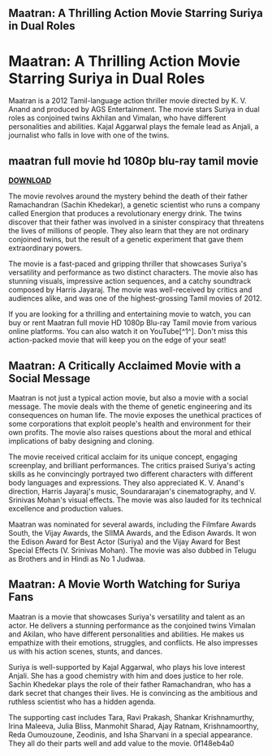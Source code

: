 ## Maatran: A Thrilling Action Movie Starring Suriya in Dual Roles

  
# Maatran: A Thrilling Action Movie Starring Suriya in Dual Roles
 
Maatran is a 2012 Tamil-language action thriller movie directed by K. V. Anand and produced by AGS Entertainment. The movie stars Suriya in dual roles as conjoined twins Akhilan and Vimalan, who have different personalities and abilities. Kajal Aggarwal plays the female lead as Anjali, a journalist who falls in love with one of the twins.
 
## maatran full movie hd 1080p blu-ray tamil movie


[**DOWNLOAD**](https://www.google.com/url?q=https%3A%2F%2Furlgoal.com%2F2tKwRC&sa=D&sntz=1&usg=AOvVaw04ijtcMYHFNATGtkfRdhiw)

 
The movie revolves around the mystery behind the death of their father Ramachandran (Sachin Khedekar), a genetic scientist who runs a company called Energion that produces a revolutionary energy drink. The twins discover that their father was involved in a sinister conspiracy that threatens the lives of millions of people. They also learn that they are not ordinary conjoined twins, but the result of a genetic experiment that gave them extraordinary powers.
 
The movie is a fast-paced and gripping thriller that showcases Suriya's versatility and performance as two distinct characters. The movie also has stunning visuals, impressive action sequences, and a catchy soundtrack composed by Harris Jayaraj. The movie was well-received by critics and audiences alike, and was one of the highest-grossing Tamil movies of 2012.
 
If you are looking for a thrilling and entertaining movie to watch, you can buy or rent Maatran full movie HD 1080p Blu-ray Tamil movie from various online platforms. You can also watch it on YouTube[^1^]. Don't miss this action-packed movie that will keep you on the edge of your seat!
  
## Maatran: A Critically Acclaimed Movie with a Social Message
 
Maatran is not just a typical action movie, but also a movie with a social message. The movie deals with the theme of genetic engineering and its consequences on human life. The movie exposes the unethical practices of some corporations that exploit people's health and environment for their own profits. The movie also raises questions about the moral and ethical implications of baby designing and cloning.
 
The movie received critical acclaim for its unique concept, engaging screenplay, and brilliant performances. The critics praised Suriya's acting skills as he convincingly portrayed two different characters with different body languages and expressions. They also appreciated K. V. Anand's direction, Harris Jayaraj's music, Soundararajan's cinematography, and V. Srinivas Mohan's visual effects. The movie was also lauded for its technical excellence and production values.
 
Maatran was nominated for several awards, including the Filmfare Awards South, the Vijay Awards, the SIIMA Awards, and the Edison Awards. It won the Edison Award for Best Actor (Suriya) and the Vijay Award for Best Special Effects (V. Srinivas Mohan). The movie was also dubbed in Telugu as Brothers and in Hindi as No 1 Judwaa.
 
## Maatran: A Movie Worth Watching for Suriya Fans
 
Maatran is a movie that showcases Suriya's versatility and talent as an actor. He delivers a stunning performance as the conjoined twins Vimalan and Akilan, who have different personalities and abilities. He makes us empathize with their emotions, struggles, and conflicts. He also impresses us with his action scenes, stunts, and dances.
 
Suriya is well-supported by Kajal Aggarwal, who plays his love interest Anjali. She has a good chemistry with him and does justice to her role. Sachin Khedekar plays the role of their father Ramachandran, who has a dark secret that changes their lives. He is convincing as the ambitious and ruthless scientist who has a hidden agenda.
 
The supporting cast includes Tara, Ravi Prakash, Shankar Krishnamurthy, Irina Maleeva, Julia Bliss, Manmohit Sharad, Ajay Ratnam, Krishnamoorthy, Reda Oumouzoune, Zeodinis, and Isha Sharvani in a special appearance. They all do their parts well and add value to the movie.
 0f148eb4a0

